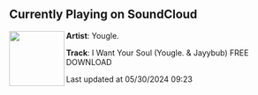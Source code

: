 ## Currently Playing on SoundCloud

[<img align="left" width="100" src="https://i1.sndcdn.com/artworks-h0D8rXfX3JkhNaim-5gGrkw-t500x500.jpg">](https://soundcloud.com/yougle/i-want-your-soul-yougle-jayybub-2)

**Artist**: Yougle. 

**Track**: I Want Your Soul (Yougle. & Jayybub) FREE DOWNLOAD

Last updated at 05/30/2024 09:23
